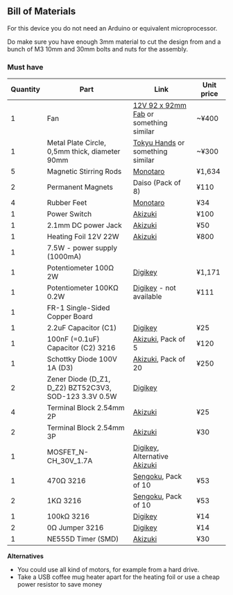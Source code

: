 ## Bill of Materials

For this device you do not need an Arduino or equivalent microprocessor.

Do make sure you have enough 3mm material to cut the design from and a bunch of M3 10mm and 30mm bolts and nuts for the assembly.

### Must have

|Quantity|Part|Link|Unit price|
|--------|----|----|----------|
|1       |Fan|[12V 92 x 92mm Fab](https://akizukidenshi.com/catalog/g/gP-14359/) or something similar|~¥400|
|1       |Metal Plate Circle, 0,5mm thick, diameter 90mm|[Tokyu Hands](https://hands.net/) or something similar|~¥300|
|5       |Magnetic Stirring Rods|[Monotaro](https://www.monotaro.com/p/4046/8741/)|¥1,634|
|2       |Permanent Magnets|Daiso (Pack of 8)|¥110|
|4       |Rubber Feet|[Monotaro](https://www.monotaro.com/p/0933/2574/?t.q=rubber%20feet)|¥34|
|1       |Power Switch|[Akizuki](https://akizukidenshi.com/catalog/g/gP-15740/)|¥100|
|1       |2.1mm DC power Jack|[Akizuki](https://akizukidenshi.com/catalog/g/gC-17108/)|¥50|
|1       |Heating Foil 12V 22W|[Akizuki](https://akizukidenshi.com/catalog/g/gP-14812/)|¥800| 
|1       |7.5W - power supply (1000mA)| | |
|1       |Potentiometer 100Ω 2W|[Digikey](https://www.digikey.jp/en/products/detail/bourns-inc/93R1A-R22-A05L/2564715?s=N4IgTCBcDaIJwGYBOBGAhgWiWMG0AYBWAGxAF0BfIA)|¥1,171|
|1       |Potentiometer 100KΩ 0.2W|[Digikey](https://www.digikey.jp/en/products/detail/bourns-inc/PDB181-K420P-104B/3820299) - not available|¥111|
|1       |FR-1 Single-Sided Copper Board| | |
|1       |2.2uF Capacitor (C1)|[Digikey](https://www.digikey.jp/en/products/detail/samsung-electro-mechanics/CL31B225KOHNNNE/3886922)|¥25|
|1       |100nF (=0.1uF) Capacitor (C2) 3216|[Akizuki](https://akizukidenshi.com/catalog/g/gP-15180/), Pack of 5|¥120|
|1       |Schottky Diode 100V 1A (D3)|[Akizuki](https://akizukidenshi.com/catalog/g/gI-06189/), Pack of 20|¥250|
|2       |Zener Diode (D_Z1, D_Z2) BZT52C3V3, SOD-123 3.3V 0.5W|[Digikey](https://www.digikey.jp/en/products/detail/yangjie-technology/BZT52C3V3/16734164)| |
|4       |Terminal Block 2.54mm 2P|[Akizuki](https://akizukidenshi.com/catalog/g/gP-14217/)|¥25|
|2       |Terminal Block 2.54mm 3P|[Akizuki](https://akizukidenshi.com/catalog/g/gP-14612/)|¥30|
|1       |MOSFET_N-CH_30V_1.7A|[Digikey](https://www.digikey.jp/en/products/detail/alpha-omega-semiconductor-inc/AO7400/1855856), Alternative [Akizuki](https://akizukidenshi.com/catalog/g/gI-06049/)| |
|1       |470Ω      3216|[Sengoku](https://www.sengoku.co.jp/mod/sgk_cart/detail.php?code=EEHD-0ECL), Pack of 10|¥53|
|2       |1KΩ       3216|[Sengoku](https://www.sengoku.co.jp/mod/sgk_cart/detail.php?code=EEHD-0ECV), Pack of 10|¥53|
|1       |100kΩ     3216|[Digikey](https://www.digikey.jp/en/products/detail/stackpole-electronics-inc/RMCF1206FT100K/1759689)|¥14|
|2       |0Ω Jumper 3216|[Digikey](https://www.digikey.jp/en/products/detail/yageo/RC1206JR-070RL/729184)|¥14|
|1       |NE555D Timer (SMD)|[Akizuki](https://akizukidenshi.com/catalog/g/gI-16210/)|¥30|


**Alternatives**

* You could use all kind of motors, for example from a hard drive.
* Take a USB coffee mug heater apart for the heating foil or use a cheap power resistor to save money
